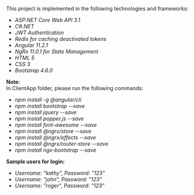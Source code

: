 <p>
    This project is implemented in the following technologies and frameworks:
</p>
<ul>
	<li><em>ASP.NET Core Web API 3.1</em></li>
    <li><em>C#.NET</em></li>
	<li><em>JWT Authentication</em></li>
	<li><em>Redis for caching deactivated tokens</em></li>
    <li><em>Angular 11.2.1</em></li>
    <li><em>NgRx 11.0.1 for State Management</em></li>
    <li><em>HTML 5</em></li>
    <li><em>CSS 3</em></li>
    <li><em>Bootstrap 4.6.0</em></li>
</ul>

<p>
  <b>Note:</b>
	<br />
	In ClientApp folder, please run the following commands:	
</p>
<ul>
	<li><em>npm install -g @angular/cli</em></li>
    <li><em>npm install bootstrap --save</em></li>
	<li><em>npm install jquery --save</em></li>
	<li><em>npm install popper.js --save</em></li>
	<li><em>npm install font-awesome --save</em></li>
	<li><em>npm install @ngrx/store --save </em></li>
	<li><em>npm install @ngrx/effects --save</em></li>
	<li><em>npm install @ngrx/router-store --save</em></li>
	<li><em>npm install ngx-bootstrap --save</em></li>	
</ul>

<p>
	<b>Sample users for login:</b>
</p>
<ul>
	<li><em>Username: "kathy", Password: "123"</em></li>
	<li><em>Username: "john", Password: "123"</em></li>
	<li><em>Username: "roger", Password: "123"</em></li>
</ul>
